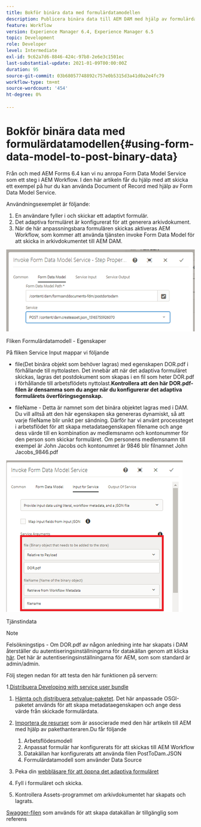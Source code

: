 ```yaml
---
title: Bokför binära data med formulärdatamodellen
description: Publicera binära data till AEM DAM med hjälp av formulärdatamodellen
feature: Workflow
version: Experience Manager 6.4, Experience Manager 6.5
topic: Development
role: Developer
level: Intermediate
exl-id: 9c62a7d6-8846-424c-97b8-2e6e3c1501ec
last-substantial-update: 2021-01-09T00:00:00Z
duration: 95
source-git-commit: 03b68057748892c757e0b5315d3a41d0a2e4fc79
workflow-type: tm+mt
source-wordcount: '454'
ht-degree: 0%

---
```


# Bokför binära data med formulärdatamodellen{#using-form-data-model-to-post-binary-data}

Från och med AEM Forms 6.4 kan vi nu anropa Form Data Model Service som ett steg i AEM Workflow. I den här artikeln får du hjälp med att skicka ett exempel på hur du kan använda Document of Record med hjälp av Form Data Model Service.

Användningsexemplet är följande:

1. En användare fyller i och skickar ett adaptivt formulär.
1. Det adaptiva formuläret är konfigurerat för att generera arkivdokument.
1. När de här anpassningsbara formulären skickas aktiveras AEM Workflow, som kommer att använda tjänsten invoke Form Data Model för att skicka in arkivdokumentet till AEM DAM.

![posttodam](assets/posttodamshot1.png)

Fliken Formulärdatamodell - Egenskaper

På fliken Service Input mappar vi följande

* file(Det binära objekt som behöver lagras) med egenskapen DOR.pdf i förhållande till nyttolasten. Det innebär att när det adaptiva formuläret skickas, lagras det postdokument som skapas i en fil som heter DOR.pdf i förhållande till arbetsflödets nyttolast.**Kontrollera att den här DOR.pdf-filen är densamma som du anger när du konfigurerar det adaptiva formulärets överföringsegenskap.**

* fileName - Detta är namnet som det binära objektet lagras med i DAM. Du vill alltså att den här egenskapen ska genereras dynamiskt, så att varje fileName blir unikt per sändning. Därför har vi använt processteget i arbetsflödet för att skapa metadataegenskapen filename och ange dess värde till en kombination av medlemsnamn och kontonummer för den person som skickar formuläret. Om personens medlemsnamn till exempel är John Jacobs och kontonumret är 9846 blir filnamnet John Jacobs_9846.pdf

![fdmserviceIndata](assets/fdminputservice.png)

Tjänstindata

>[!NOTE]
>
>Felsökningstips - Om DOR.pdf av någon anledning inte har skapats i DAM återställer du autentiseringsinställningarna för datakällan genom att klicka [här](http://localhost:4502/mnt/overlay/fd/fdm/gui/components/admin/fdmcloudservice/properties.html?item=%2Fconf%2Fglobal%2Fsettings%2Fcloudconfigs%2Ffdm%2Fpostdortodam). Det här är autentiseringsinställningarna för AEM, som som standard är admin/admin.

Följ stegen nedan för att testa den här funktionen på servern:

1.[Distribuera Developing with service user bundle](/help/forms/assets/common-osgi-bundles/DevelopingWithServiceUser.jar)

1. [Hämta och distribuera setvalue-paketet](/help/forms/assets/common-osgi-bundles/SetValueApp.core-1.0-SNAPSHOT.jar). Det här anpassade OSGI-paketet används för att skapa metadataegenskapen och ange dess värde från skickade formulärdata.

1. [Importera de resurser](assets/postdortodam.zip) som är associerade med den här artikeln till AEM med hjälp av pakethanteraren.Du får följande

   1. Arbetsflödesmodell
   1. Anpassat formulär har konfigurerats för att skickas till AEM Workflow
   1. Datakällan har konfigurerats att använda filen PostToDam.JSON
   1. Formulärdatamodell som använder Data Source

1. Peka din [webbläsare för att öppna det adaptiva formuläret](http://localhost:4502/content/dam/formsanddocuments/helpx/timeoffrequestform/jcr:content?wcmmode=disabled)
1. Fyll i formuläret och skicka.
1. Kontrollera Assets-programmet om arkivdokumentet har skapats och lagrats.


[Swagger-filen](http://localhost:4502/conf/global/settings/cloudconfigs/fdm/postdortodam/jcr:content/swaggerFile) som används för att skapa datakällan är tillgänglig som referens

